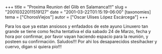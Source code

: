 +++
title = "Proxima Reunion del Glib en Salamanca!!!"
slug = "20010322011519127"
date = "2001-03-22T01:15:19-06:00"
[taxonomies]
tema = ["ChorosViejos"]
autor = ["Oscar Ulises López Escárcega"]
+++

Para los que ya estan ansiosos y enfadados de este ayuno Linuxero tan
grande se tiene como fecha tentativa el dia sabado 24 de Marzo, fecha y
hora por confirmar, por favor vayan haciendo espacio para la reunión, y
posteen su confirmación. Saludos!!! Por ahi los desaparecidos
stesihacker y cuervo, digan si quiera pío!!!
